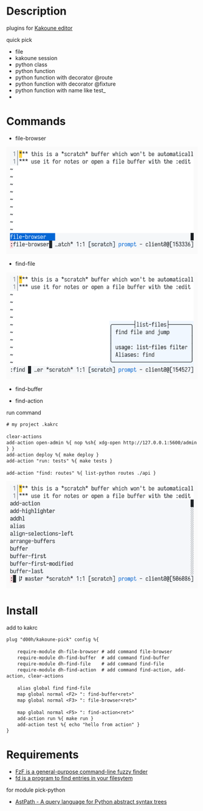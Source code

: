 # Description

plugins for [Kakoune editor](https://kakoune.org/) 

quick pick

* file
* kakoune session
* python class
* python function
* python function with decorator @route
* python function with decorator @fixture
* python function with name like test_
* 
# Commands

* file-browser

![FileBrowserExample](https://raw.githubusercontent.com/d00h/kakoune-pick/master/docs/file-browser-example.gif)

* find-file 

![FindFileExample](https://raw.githubusercontent.com/d00h/kakoune-pick/master/docs/find-file-example.gif)

* find-buffer


* find-action

run command

```shell
# my project .kakrc

clear-actions
add-action open-admin %{ nop %sh{ xdg-open http://127.0.0.1:5600/admin } }
add-action deploy %{ make deploy }
add-action "run: tests" %{ make tests }

add-action "find: routes" %{ list-python routes ./api }
```


![FindActionExample](https://raw.githubusercontent.com/d00h/kakoune-pick/master/docs/find-action-example.gif)

# Install

add to kakrc

```shell
plug "d00h/kakoune-pick" config %{

    require-module dh-file-browser # add command file-browser
    require-module dh-find-buffer  # add command find-buffer
    require-module dh-find-file    # add command find-file
    require-module dh-find-action  # add command find-action, add-action, clear-actions
    
    alias global find find-file
    map global normal <F2> ": find-buffer<ret>"
    map global normal <F3> ": file-browser<ret>"

    map global normal <F5> ": find-action<ret>"
    add-action run %{ make run }
    add-action test %{ echo "hello from action" }
}
```

# Requirements

* [FzF is a general-purpose command-line fuzzy finder](https://github.com/junegunn/fzf)
* [fd is a program to find entries in your filesytem](https://github.com/sharkdp/fd)

for module pick-python

* [AstPath - A query language for Python abstract syntax trees](https://github.com/hchasestevens/astpath) 

